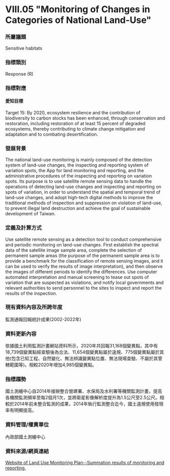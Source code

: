 # VIII.05 "Monitoring of Changes in Categories of National Land-Use"

<script type="text/javascript" src="http://cdn.mathjax.org/mathjax/latest/MathJax.js?config=TeX-AMS-MML_HTMLorMML"></script>

### 所屬議題
Sensitive habitats
### 指標類別
Response (R)
### 指標對應
#### 愛知目標
Target 15: By 2020, ecosystem resilience and the contribution of biodiversity to carbon stocks has been enhanced, through conservation and restoration, including restoration of at least 15 percent of degraded ecosystems, thereby contributing to climate change mitigation and adaptation and to combating desertification.
### 發展背景
The national land-use monitoring is mainly composed of the detection system of land-use changes, the inspecting and reporting system of variation spots, the App for land monitoring and reporting, and the administrative procedures of the inspecting and reporting on variation spots. Its purpose is to use satellite remote sensing data to handle the operations of detecting land-use changes and inspecting and reporting on spots of variation, in order to understand the spatial and temporal trend of land-use changes, and adopt high-tech digital methods to improve the traditional methods of inspection and suppression on violation of land-use, to prevent illegal land destruction and achieve the goal of sustainable development of Taiwan.
### 定義及計算方式
Use satellite remote sensing as a detection tool to conduct comprehensive and periodic monitoring on land-use changes. First establish the spectral data of the satellite image sample area, complete the selection of permanent sample areas (the purpose of the permanent sample area is to provide a benchmark for the classification of remote sensing images, and it can be used to verify the results of image interpretation), and then observe the images of different periods to identify the differences. Use computer automated interpretation and manual screening to tease out spots of variation that are suspected as violations, and notify local governments and relevant authorities to send personnel to the sites to inspect and report the results of the inspection.
### 現有資料內容及所跨年度
監測通報回報統計成果(2002-2022年)
### 資料更新內容
依據國土利用監測計畫網站資料所示，2020年共回報31,168個變異點，其中有18,739個變異點經查驗後為合法、11,654個變異點屬於違規、775個變異點屬於其他(包含已知工程、自然變化、無法辨識變異點位置、無法現場查驗、不屬於其管轄範圍等)。相較2020年增加4,985個變異點。
### 指標趨勢
國土測繪中心自2014年接辦整合營建署、水保局及水利署等機關監測計畫，提高各機關監測頻率至每2個月1次，並將衛星影像解析度提升為1.5公尺至2.5公尺。相較於2014年前未整合監測的成果，2014年執行監測整合迄今，國土違規使用發現率有明顯提高。
### 資料管理/權責單位
內政部國土測繪中心
### 資料來源/網頁連結
[Website of Land Use Monitoring Plan--Summation results of monitoring and reporting.](https://landchg.tcd.gov.tw/Module/RWD/Web/pub_result.aspx)